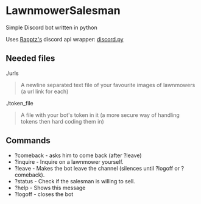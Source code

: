 # LawnmowerSalesman
Simple Discord bot written in python

Uses [Rapptz's](https://github.com/Rapptz) discord api wrapper: [discord.py](https://github.com/Rapptz/discord.py)

## Needed files
./urls
  > A newline separated text file of your favourite images of lawnmowers (a url link for each)

./token_file 
  > A file with your bot's token in it (a more secure way of handling tokens then hard coding them in)

## Commands
  - ?comeback - asks him to come back (after ?leave)
  - ?inquire - Inquire on a lawnmower yourself.
  - ?leave - Makes the bot leave the channel (silences until ?logoff or ?comeback).
  - ?status - Check if the salesman is willing to sell.
  - ?help - Shows this message
  - ?logoff - closes the bot
